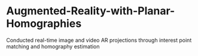 # Augmented-Reality-with-Planar-Homographies
Conducted real-time image and video AR projections through interest point matching and homography estimation
